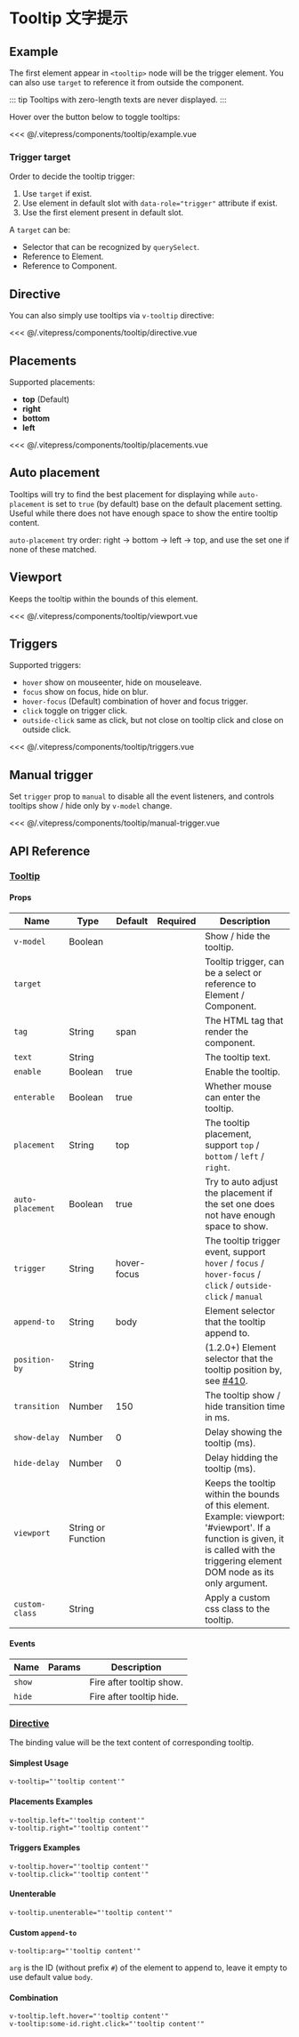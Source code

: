 # Tooltip 文字提示

## Example

The first element appear in `<tooltip>` node will be the trigger element. You can also use `target` to reference it from outside the component.

::: tip
Tooltips with zero-length texts are never displayed.
:::

Hover over the button below to toggle tooltips:

<tooltip-example/>

<<< @/.vitepress/components/tooltip/example.vue

### Trigger target

Order to decide the tooltip trigger:

1. Use `target` if exist.
2. Use element in default slot with `data-role="trigger"` attribute if exist.
3. Use the first element present in default slot.

A `target` can be:

* Selector that can be recognized by `querySelect`.
* Reference to Element.
* Reference to Component.

## Directive

You can also simply use tooltips via `v-tooltip` directive:

<tooltip-directive/>

<<< @/.vitepress/components/tooltip/directive.vue

## Placements

Supported placements:

* **top** (Default)
* **right**
* **bottom**
* **left**

<tooltip-placements/>

<<< @/.vitepress/components/tooltip/placements.vue

## Auto placement

Tooltips will try to find the best placement for displaying while `auto-placement` is set to `true` (by default) base on the default placement setting. Useful while there does not have enough space to show the entire tooltip content.

`auto-placement` try order: right -> bottom -> left -> top, and use the set one if none of these matched.

## Viewport

Keeps the tooltip within the bounds of this element.

<tooltip-viewport/>

<<< @/.vitepress/components/tooltip/viewport.vue

## Triggers

Supported triggers:

* `hover` show on mouseenter, hide on mouseleave.
* `focus` show on focus, hide on blur.
* `hover-focus` (Default) combination of hover and focus trigger.
* `click` toggle on trigger click.
* `outside-click` same as click, but not close on tooltip click and close on outside click.

<tooltip-triggers/>

<<< @/.vitepress/components/tooltip/triggers.vue

## Manual trigger

Set `trigger` prop to `manual` to disable all the event listeners, and controls tooltips show / hide only by `v-model` change.

<tooltip-manual-trigger/>

<<< @/.vitepress/components/tooltip/manual-trigger.vue

## API Reference

### [Tooltip](https://github.com/uiv-lib/uiv/blob/1.x/src/components/tooltip/Tooltip.vue)

#### Props

Name                  | Type       | Default       | Required | Description
----------------      | ---------- | --------      | -------- | -----------------------
`v-model`             | Boolean    |               |          | Show / hide the tooltip.
`target`              |            |               |          | Tooltip trigger, can be a select or reference to Element / Component.
`tag`                 | String     | span          |          | The HTML tag that render the component.
`text`                | String     |               |          | The tooltip text.
`enable`              | Boolean    | true          |          | Enable the tooltip.
`enterable`           | Boolean    | true          |          | Whether mouse can enter the tooltip.
`placement`           | String     | top           |          | The tooltip placement, support `top` / `bottom` / `left` / `right`.
`auto-placement`      | Boolean    | true          |          | Try to auto adjust the placement if the set one does not have enough space to show.
`trigger`             | String     | hover-focus   |          | The tooltip trigger event, support `hover` / `focus` / `hover-focus` / `click` / `outside-click` / `manual`
`append-to`           | String     | body          |          | Element selector that the tooltip append to.
`position-by`         | String     |               |          | (1.2.0+) Element selector that the tooltip position by, see [#410](https://github.com/uiv-lib/uiv/issues/410).
`transition`          | Number     | 150           |          | The tooltip show / hide transition time in ms.
`show-delay`          | Number     | 0             |          | Delay showing the tooltip (ms).
`hide-delay`          | Number     | 0             |          | Delay hidding the tooltip (ms).
`viewport`            | String or Function |       |          | Keeps the tooltip within the bounds of this element. Example: viewport: '#viewport'. If a function is given, it is called with the triggering element DOM node as its only argument.
`custom-class`        | String     |               |          | Apply a custom css class to the tooltip.

#### Events

Name        | Params | Description
----------- | ------ | ---------------
`show`      |        | Fire after tooltip show.
`hide`      |        | Fire after tooltip hide.

### [Directive](https://github.com/uiv-lib/uiv/blob/1.x/src/directives/tooltip/tooltip.js)

The binding value will be the text content of corresponding tooltip.

#### Simplest Usage

```
v-tooltip="'tooltip content'"
```

#### Placements Examples

```
v-tooltip.left="'tooltip content'"
v-tooltip.right="'tooltip content'"
```

#### Triggers Examples

```
v-tooltip.hover="'tooltip content'"
v-tooltip.click="'tooltip content'"
```

#### Unenterable

```
v-tooltip.unenterable="'tooltip content'"
```

#### Custom `append-to`

```
v-tooltip:arg="'tooltip content'"
```

`arg` is the ID (without prefix `#`) of the element to append to, leave it empty to use default value `body`.

#### Combination

```
v-tooltip.left.hover="'tooltip content'"
v-tooltip:some-id.right.click="'tooltip content'"
```
